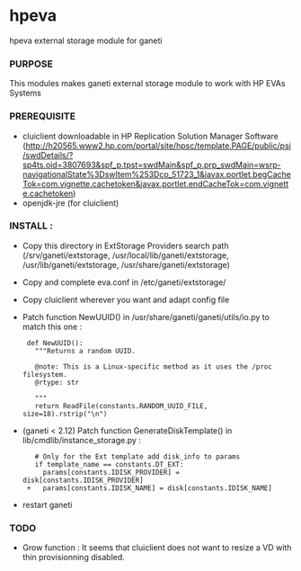 hpeva
=====

hpeva external storage module for ganeti


### PURPOSE

 This modules makes ganeti external storage module to work with HP EVAs Systems

### PREREQUISITE
 * cluiclient downloadable in HP Replication Solution Manager Software (http://h20565.www2.hp.com/portal/site/hpsc/template.PAGE/public/psi/swdDetails/?sp4ts.oid=3807693&spf_p.tpst=swdMain&spf_p.prp_swdMain=wsrp-navigationalState%3DswItem%253Dco_51723_1&javax.portlet.begCacheTok=com.vignette.cachetoken&javax.portlet.endCacheTok=com.vignette.cachetoken)
 * openjdk-jre (for cluiclient)

### INSTALL :
 * Copy this directory in ExtStorage Providers search path (/srv/ganeti/extstorage, /usr/local/lib/ganeti/extstorage, /usr/lib/ganeti/extstorage, /usr/share/ganeti/extstorage)

 * Copy and complete eva.conf in /etc/ganeti/extstorage/

 * Copy cluiclient wherever you want and adapt config file

 * Patch function NewUUID() in  /usr/share/ganeti/ganeti/utils/io.py to match this one :

        def NewUUID():
          """Returns a random UUID.
       
          @note: This is a Linux-specific method as it uses the /proc filesystem.
          @rtype: str
       
          """
          return ReadFile(constants.RANDOM_UUID_FILE, size=18).rstrip("\n")


 
 * (ganeti < 2.12) Patch function GenerateDiskTemplate() in lib/cmdlib/instance_storage.py :

          # Only for the Ext template add disk_info to params
          if template_name == constants.DT_EXT:
            params[constants.IDISK_PROVIDER] = disk[constants.IDISK_PROVIDER]
        +   params[constants.IDISK_NAME] = disk[constants.IDISK_NAME]

 * restart ganeti


### TODO
  - Grow function : It seems that cluiclient does not want to resize a VD with thin provisionning disabled.

